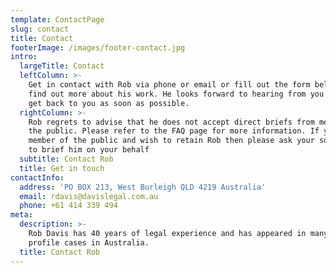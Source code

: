 ```yaml
---
template: ContactPage
slug: contact
title: Contact
footerImage: /images/footer-contact.jpg
intro:
  largeTitle: Contact
  leftColumn: >-
    Get in contact with Rob via phone or email or fill out the form below to
    find out more about his work. He looks forward to hearing from you and will
    get back to you as soon as possible.
  rightColumn: >-
    Rob regrets to advise that he does not accept direct briefs from members of
    the public. Please refer to the FAQ page for more information. If you are a
    member of the public and wish to retain Rob then please ask your solicitor
    to brief him on your behalf
  subtitle: Contact Rob
  title: Get in touch
contactInfo:
  address: 'PO BOX 213, West Burleigh QLD 4219 Australia'
  email: rdavis@davislegal.com.au
  phone: +61 414 339 494
meta:
  description: >-
    Rob Davis has 40 years of legal experience and has appeared in many high
    profile cases in Australia.
  title: Contact Rob
---
```


